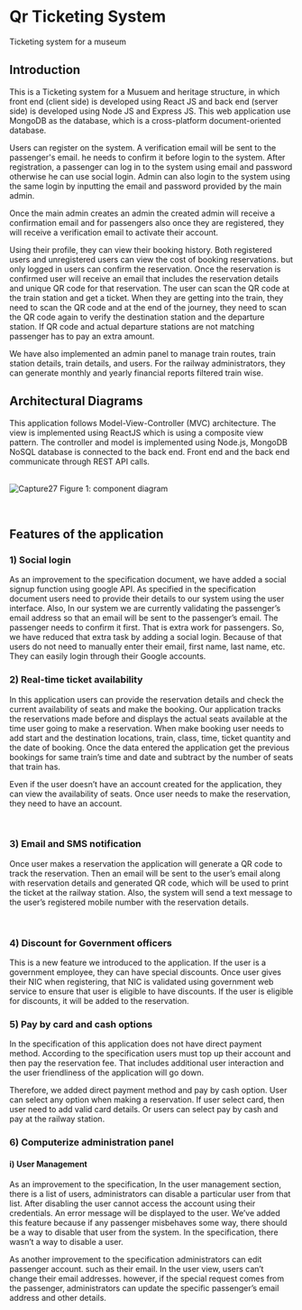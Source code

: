 # Qr Ticketing System
Ticketing system for a museum 

## Introduction

This is a Ticketing system for a Musuem and heritage structure, in which front end (client side) is developed using React JS and back end (server side) is developed using Node JS and Express JS. This web application use MongoDB as the database, which is a cross-platform document-oriented database.

Users can register on the system. A verification email will be sent to the passenger's email. he needs to confirm it before login to the system. After registration, a passenger can log in to the system using email and password otherwise he can use social login. Admin can also login to the system using the same login by inputting the email and password provided by the main admin.

Once the main admin creates an admin the created admin will receive a confirmation email and for passengers also once they are registered, they will receive a verification email to activate their account.

Using their profile, they can view their booking history. Both registered users and unregistered users can view the cost of booking reservations. but only logged in users can confirm the reservation. Once the reservation is confirmed user will receive an email that includes the reservation details and unique QR code for that reservation. The user can scan the QR code at the train station and get a ticket. When they are getting into the train, they need to scan the QR code and at the end of the journey, they need to scan the QR code again to verify the destination station and the departure station. If QR code and actual departure stations are not matching passenger has to pay an extra amount.  

We have also implemented an admin panel to manage train routes, train station details, train details, and users. For the railway administrators, they can generate monthly and yearly financial reports filtered train wise.

## Architectural Diagrams

This application follows Model-View-Controller (MVC) architecture. The view is implemented using ReactJS which is using a composite view pattern. The controller and model is implemented using Node.js, MongoDB NoSQL database is connected to the back end. Front end and the back end communicate through REST API calls.

<p></p><br />

<img src="https://i.ibb.co/ZL3rYsR/Capture27.png" alt="Capture27" border="0">
Figure 1: component diagram
<p></p><br />

## Features of the application

### 1)	Social login

As an improvement to the specification document, we have added a social signup function using google API. As specified in the specification document users need to provide their details to our system using the user interface. Also, In our system we are currently validating the passenger’s email address so that an email will be sent to the passenger’s email. The passenger needs to confirm it first. That is extra work for passengers. So, we have reduced that extra task by adding a social login. Because of that users do not need to manually enter their email, first name, last name, etc. They can easily login through their Google accounts.  

### 2)  Real-time ticket availability

In this application users can provide the reservation details and check the current availability of seats and make the booking. Our application tracks the reservations made before and displays the actual seats available at the time user going to make a reservation.
When make booking user needs to add start and the destination locations, train, class, time, ticket quantity and the date of booking. Once the data entered the application get the previous bookings for same train’s time and date and subtract by the number of seats that train has.

Even if the user doesn’t have an account created for the application, they can view the availability of seats. Once user needs to make the reservation, they need to have an account.
<p></p><br />


### 3) Email and SMS notification

Once user makes a reservation the application will generate a QR code to track the reservation. Then an email will be sent to the user’s email along with reservation details and generated QR code, which will be used to print the ticket at the railway station.
Also, the system will send a text message to the user’s registered mobile number with the reservation details.
<p></p><br />

### 4)  Discount for Government officers

This is a new feature we introduced to the application. If the user is a government employee, they can have special discounts. Once user gives their NIC when registering, that NIC is validated using government web service to ensure that user is eligible to have discounts. If the user is eligible for discounts, it will be added to the reservation.

### 5)  Pay by card and cash options

In the specification of this application does not have direct payment method. According to the specification users must top up their account and then pay the reservation fee. That includes additional user interaction and the user friendliness of the application will go down.

Therefore, we added direct payment method and pay by cash option. User can select any option when making a reservation. If user select card, then user need to add valid card details. Or users can select pay by cash and pay at the railway station.

### 6)  Computerize administration panel

#### i) User Management

As an improvement to the specification, In the user management section, there is a list of users, administrators can disable a particular user from that list. After disabling the user cannot access the account using their credentials. An error message will be displayed to the user. We’ve added this feature because if any passenger misbehaves some way, there should be a way to disable that user from the system. In the specification, there wasn’t a way to disable a user.
  
As another improvement to the specification administrators can edit passenger account. such as their email. In the user view, users can’t change their email addresses. however, if the special request comes from the passenger, administrators can update the specific passenger’s email address and other details. 

